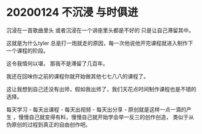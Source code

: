
# 20200124 不沉浸 与时俱进

沉浸在一首歌曲里头 或者沉浸在一个讲座里头都是不好的  只是让自己滞留其中。 

这就是为什么tyler 总是打一炮就走的原因，每一次他说他开完课程就进入制作下一个课程的阶段。 

这令我情何以堪， 那我不是滞留了几百年。 

我还在回味你之前的课程你就开始做其他七七八八的课程了。 

这让我想到自己还没有出师，假如我出师了，我们天花点时间制作课程也是不错的选择。 

每天学习 - 每天出课程 - 每天出视频 - 每天出分享 - 原创就是这样一点一滴的产生 ，慢慢自己就变得有料，慢慢自己就开始学会举一反三的创作创造， 类似于从伪原创的过程到真正的自由创作吧。



